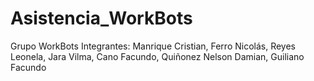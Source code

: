 # Asistencia_WorkBots
Grupo WorkBots
Integrantes: Manrique Cristian, Ferro Nicolás, Reyes Leonela, Jara Vilma, Cano Facundo, Quiñonez Nelson Damian, Guiliano Facundo
